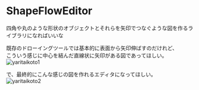 # ShapeFlowEditor
四角や丸のような形状のオブジェクトとそれらを矢印でつなぐような図を作るライブラリになればいいな

既存のドローイングツールでは基本的に表面から矢印伸ばすのだけれど、  
こういう感じに中心を結んだ直線状に矢印がある図であってほしい。  
![yaritaikoto1](https://github.com/kanamechanlover/ShapeFlowEditor/assets/32413758/bb5a3d6e-372c-4006-b7da-89e30d1efede)

で、最終的にこんな感じの図を作れるエディタになってほしい。  
![yaritaikoto2](https://github.com/kanamechanlover/ShapeFlowEditor/assets/32413758/c11ffa88-6274-4482-86bd-9571f13d5db8)

